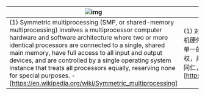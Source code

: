 | ![img](file:///C:/Users/Y/AppData/Local/Temp/msohtmlclip1/01/clip_image002.png) |                                                              |
| ------------------------------------------------------------ | ------------------------------------------------------------ |
| (1) Symmetric  multiprocessing (SMP, or shared-memory multiprocessing) involves a  multiprocessor computer hardware and software architecture where two or more  identical processors are connected to a single, shared main memory, have full  access to all input and output devices, and are controlled by a single  operating system instance that treats all processors equally, reserving none  for special purposes. -  [https://en.wikipedia.org/wiki/Symmetric_multiprocessing] | (1) 对称多处理(SMP，或共享内存多处理)涉及多处理器计算机硬件和软件架构，其中两个或多个相同的处理器连接到一个单一的、共享的主存储器，对所有输入和输出设备有完全访问权，并且由单个操作系统实例控制，该实例对所有处理器一视同仁，不为特殊目的保留任何处理器。-  [https://en.wikipedia.org/wiki/Symmetric_multiprocessing] |